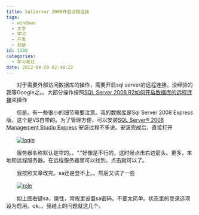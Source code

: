 ```yaml
---
title: SqlServer 2008开启远程连接
tags:
  - windows
  - 大学
  - 学习
  - 开发
  - 总结
id: 1386
categories:
  - 学习笔记
date: 2012-08-20 02:48:22
---
```


　　对于需要外部访问数据库的操作，需要开启sql server的远程连接。没经验的我等Google之。。大部分操作按照[SQL Server 2008 R2如何开启数据库的远程连接](http://jingyan.baidu.com/article/6c67b1d6ca06f02787bb1ed1.html/)来操作

　　但是。有一些很小的细节需要注意。我的数据库是Sql Server 2008 Express版。这个是VS自带的。为了管理方便，可以安装[SQL Server® 2008 Management Studio Express](http://www.microsoft.com/zh-cn/download/details.aspx?id=7593) 安装过程不多说。安装完成后，直接打开

　　[![](/images/e03ce8654db7fcc6eb18d317acd95e7e78f974e8.jpg "login")](http://leaverimage.b0.upaiyun.com/26088_o.jpg)

　　服务器名称默认是空的。。“.”好像是不行的，这时候点击右边箭头。更多，本地和远程服务器。在远程服务器里可以找到。点击就可以了。

　　我按照文章改完。sa还是登不上。。然后又试了一些

　　[![](/images/245e1caa369d6d4473c100bb48e6bcb069793727.jpg "role")](http://leaverimage.b0.upaiyun.com/26089_o.jpg)

　　如上图右键sa，属性，常规里设置sa密码。不要太简单。状态里的登录选项设为启用。ok。。我碰上的问题就这几个。